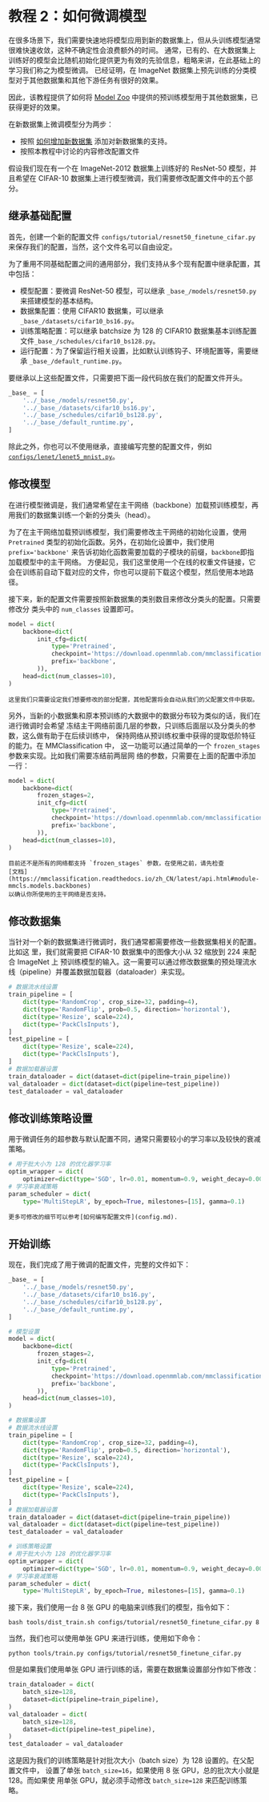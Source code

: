 # 教程 2：如何微调模型

在很多场景下，我们需要快速地将模型应用到新的数据集上，但从头训练模型通常很难快速收敛，这种不确定性会浪费额外的时间。
通常，已有的、在大数据集上训练好的模型会比随机初始化提供更为有效的先验信息，粗略来讲，在此基础上的学习我们称之为模型微调。
已经证明，在 ImageNet 数据集上预先训练的分类模型对于其他数据集和其他下游任务有很好的效果。

因此，该教程提供了如何将 [Model Zoo](../model_zoo.md) 中提供的预训练模型用于其他数据集，已获得更好的效果。

在新数据集上微调模型分为两步：

- 按照 [如何增加新数据集](../advanced_guides/datasets.md) 添加对新数据集的支持。
- 按照本教程中讨论的内容修改配置文件

假设我们现在有一个在 ImageNet-2012 数据集上训练好的 ResNet-50 模型，并且希望在
CIFAR-10 数据集上进行模型微调，我们需要修改配置文件中的五个部分。

## 继承基础配置

首先，创建一个新的配置文件 `configs/tutorial/resnet50_finetune_cifar.py` 来保存我们的配置，当然，这个文件名可以自由设定。

为了重用不同基础配置之间的通用部分，我们支持从多个现有配置中继承配置，其中包括：

- 模型配置：要微调 ResNet-50 模型，可以继承 `_base_/models/resnet50.py` 来搭建模型的基本结构。
- 数据集配置：使用 CIFAR10 数据集，可以继承 `_base_/datasets/cifar10_bs16.py`。
- 训练策略配置：可以继承 batchsize 为 128 的 CIFAR10 数据集基本训练配置文件`_base_/schedules/cifar10_bs128.py`。
- 运行配置：为了保留运行相关设置，比如默认训练钩子、环境配置等，需要继承 `_base_/default_runtime.py`。

要继承以上这些配置文件，只需要把下面一段代码放在我们的配置文件开头。

```python
_base_ = [
    '../_base_/models/resnet50.py',
    '../_base_/datasets/cifar10_bs16.py',
    '../_base_/schedules/cifar10_bs128.py',
    '../_base_/default_runtime.py',
]
```

除此之外，你也可以不使用继承，直接编写完整的配置文件，例如
[`configs/lenet/lenet5_mnist.py`](https://github.com/open-mmlab/mmclassification/blob/master/configs/lenet/lenet5_mnist.py)。

## 修改模型

在进行模型微调是，我们通常希望在主干网络（backbone）加载预训练模型，再用我们的数据集训练一个新的分类头（head）。

为了在主干网络加载预训练模型，我们需要修改主干网络的初始化设置，使用
`Pretrained` 类型的初始化函数。另外，在初始化设置中，我们使用 `prefix='backbone'`
来告诉初始化函数需要加载的子模块的前缀，`backbone`即指加载模型中的主干网络。
方便起见，我们这里使用一个在线的权重文件链接，它
会在训练前自动下载对应的文件，你也可以提前下载这个模型，然后使用本地路径。

接下来，新的配置文件需要按照新数据集的类别数目来修改分类头的配置。只需要修改分
类头中的 `num_classes` 设置即可。

```python
model = dict(
    backbone=dict(
        init_cfg=dict(
            type='Pretrained',
            checkpoint='https://download.openmmlab.com/mmclassification/v0/resnet/resnet50_8xb32_in1k_20210831-ea4938fc.pth',
            prefix='backbone',
        )),
    head=dict(num_classes=10),
)
```

```{tip}
这里我们只需要设定我们想要修改的部分配置，其他配置将会自动从我们的父配置文件中获取。
```

另外，当新的小数据集和原本预训练的大数据中的数据分布较为类似的话，我们在进行微调时会希望
冻结主干网络前面几层的参数，只训练后面层以及分类头的参数，这么做有助于在后续训练中，
保持网络从预训练权重中获得的提取低阶特征的能力。在 MMClassification 中，
这一功能可以通过简单的一个 `frozen_stages` 参数来实现。比如我们需要冻结前两层网
络的参数，只需要在上面的配置中添加一行：

```python
model = dict(
    backbone=dict(
        frozen_stages=2,
        init_cfg=dict(
            type='Pretrained',
            checkpoint='https://download.openmmlab.com/mmclassification/v0/resnet/resnet50_8xb32_in1k_20210831-ea4938fc.pth',
            prefix='backbone',
        )),
    head=dict(num_classes=10),
)
```

```{note}
目前还不是所有的网络都支持 `frozen_stages` 参数，在使用之前，请先检查
[文档](https://mmclassification.readthedocs.io/zh_CN/latest/api.html#module-mmcls.models.backbones)
以确认你所使用的主干网络是否支持。
```

## 修改数据集

当针对一个新的数据集进行微调时，我们通常都需要修改一些数据集相关的配置。比如这
里，我们就需要把 CIFAR-10 数据集中的图像大小从 32 缩放到 224 来配合 ImageNet 上
预训练模型的输入。这一需要可以通过修改数据集的预处理流水线（pipeline）并覆盖数据加载器（dataloader）来实现。

```python
# 数据流水线设置
train_pipeline = [
    dict(type='RandomCrop', crop_size=32, padding=4),
    dict(type='RandomFlip', prob=0.5, direction='horizontal'),
    dict(type='Resize', scale=224),
    dict(type='PackClsInputs'),
]
test_pipeline = [
    dict(type='Resize', scale=224),
    dict(type='PackClsInputs'),
]
# 数据加载器设置
train_dataloader = dict(dataset=dict(pipeline=train_pipeline))
val_dataloader = dict(dataset=dict(pipeline=test_pipeline))
test_dataloader = val_dataloader
```

## 修改训练策略设置

用于微调任务的超参数与默认配置不同，通常只需要较小的学习率以及较快的衰减策略。

```python
# 用于批大小为 128 的优化器学习率
optim_wrapper = dict(
    optimizer=dict(type='SGD', lr=0.01, momentum=0.9, weight_decay=0.0001))
# 学习率衰减策略
param_scheduler = dict(
    type='MultiStepLR', by_epoch=True, milestones=[15], gamma=0.1)
```

```{tip}
更多可修改的细节可以参考[如何编写配置文件](config.md).
```

## 开始训练

现在，我们完成了用于微调的配置文件，完整的文件如下：

```python
_base_ = [
    '../_base_/models/resnet50.py',
    '../_base_/datasets/cifar10_bs16.py',
    '../_base_/schedules/cifar10_bs128.py',
    '../_base_/default_runtime.py',
]

# 模型设置
model = dict(
    backbone=dict(
        frozen_stages=2,
        init_cfg=dict(
            type='Pretrained',
            checkpoint='https://download.openmmlab.com/mmclassification/v0/resnet/resnet50_8xb32_in1k_20210831-ea4938fc.pth',
            prefix='backbone',
        )),
    head=dict(num_classes=10),
)

# 数据集设置
# 数据流水线设置
train_pipeline = [
    dict(type='RandomCrop', crop_size=32, padding=4),
    dict(type='RandomFlip', prob=0.5, direction='horizontal'),
    dict(type='Resize', scale=224),
    dict(type='PackClsInputs'),
]
test_pipeline = [
    dict(type='Resize', scale=224),
    dict(type='PackClsInputs'),
]
# 数据加载器设置
train_dataloader = dict(dataset=dict(pipeline=train_pipeline))
val_dataloader = dict(dataset=dict(pipeline=test_pipeline))
test_dataloader = val_dataloader

# 训练策略设置
# 用于批大小为 128 的优化器学习率
optim_wrapper = dict(
    optimizer=dict(type='SGD', lr=0.01, momentum=0.9, weight_decay=0.0001))
# 学习率衰减策略
param_scheduler = dict(
    type='MultiStepLR', by_epoch=True, milestones=[15], gamma=0.1)

```

接下来，我们使用一台 8 张 GPU 的电脑来训练我们的模型，指令如下：

```shell
bash tools/dist_train.sh configs/tutorial/resnet50_finetune_cifar.py 8
```

当然，我们也可以使用单张 GPU 来进行训练，使用如下命令：

```shell
python tools/train.py configs/tutorial/resnet50_finetune_cifar.py
```

但是如果我们使用单张 GPU 进行训练的话，需要在数据集设置部分作如下修改：

```python
train_dataloader = dict(
    batch_size=128,
    dataset=dict(pipeline=train_pipeline),
)
val_dataloader = dict(
    batch_size=128,
    dataset=dict(pipeline=test_pipeline),
)
test_dataloader = val_dataloader
```

这是因为我们的训练策略是针对批次大小（batch size）为 128 设置的。在父配置文件中，
设置了单张 `batch_size=16`，如果使用 8 张 GPU，总的批次大小就是 128。而如果使
用单张 GPU，就必须手动修改 `batch_size=128` 来匹配训练策略。
